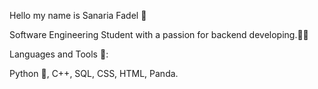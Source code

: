 Hello my name is Sanaria Fadel 🌸

Software Engineering Student with a passion for backend developing.👩‍💻


Languages and Tools 🤖:

Python 🐍, C++, SQL, CSS, HTML, Panda.


